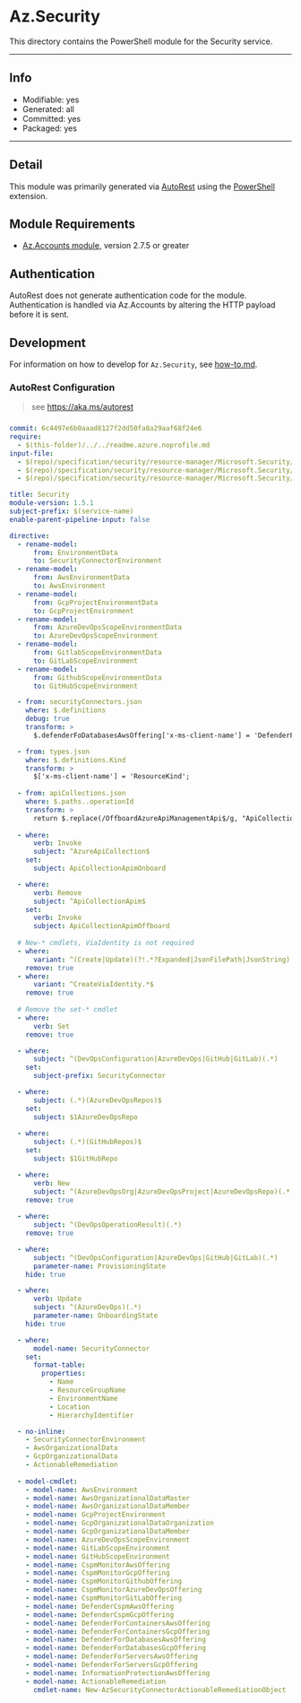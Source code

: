 <!-- region Generated -->
# Az.Security
This directory contains the PowerShell module for the Security service.

---
## Info
- Modifiable: yes
- Generated: all
- Committed: yes
- Packaged: yes

---
## Detail
This module was primarily generated via [AutoRest](https://github.com/Azure/autorest) using the [PowerShell](https://github.com/Azure/autorest.powershell) extension.

## Module Requirements
- [Az.Accounts module](https://www.powershellgallery.com/packages/Az.Accounts/), version 2.7.5 or greater

## Authentication
AutoRest does not generate authentication code for the module. Authentication is handled via Az.Accounts by altering the HTTP payload before it is sent.

## Development
For information on how to develop for `Az.Security`, see [how-to.md](how-to.md).
<!-- endregion -->

### AutoRest Configuration
> see https://aka.ms/autorest

###
``` yaml
commit: 6c4497e6b0aaad8127f2dd50fa8a29aaf68f24e6
require:
  - $(this-folder)/../../readme.azure.noprofile.md
input-file:
  - $(repo)/specification/security/resource-manager/Microsoft.Security/preview/2023-10-01-preview/securityConnectors.json
  - $(repo)/specification/security/resource-manager/Microsoft.Security/preview/2023-09-01-preview/securityConnectorsDevOps.json
  - $(repo)/specification/security/resource-manager/Microsoft.Security/stable/2023-11-15/apiCollections.json

title: Security
module-version: 1.5.1
subject-prefix: $(service-name)
enable-parent-pipeline-input: false

directive:
  - rename-model:
      from: EnvironmentData
      to: SecurityConnectorEnvironment
  - rename-model:
      from: AwsEnvironmentData
      to: AwsEnvironment
  - rename-model:
      from: GcpProjectEnvironmentData
      to: GcpProjectEnvironment
  - rename-model:
      from: AzureDevOpsScopeEnvironmentData
      to: AzureDevOpsScopeEnvironment
  - rename-model:
      from: GitlabScopeEnvironmentData
      to: GitLabScopeEnvironment
  - rename-model:
      from: GithubScopeEnvironmentData
      to: GitHubScopeEnvironment

  - from: securityConnectors.json
    where: $.definitions
    debug: true
    transform: >
      $.defenderFoDatabasesAwsOffering['x-ms-client-name'] = 'DefenderForDatabasesAwsOffering'

  - from: types.json
    where: $.definitions.Kind
    transform: >
      $['x-ms-client-name'] = 'ResourceKind';
  
  - from: apiCollections.json
    where: $.paths..operationId
    transform: >
      return $.replace(/OffboardAzureApiManagementApi$/g, "ApiCollectionAPIM_Delete")
  
  - where:
      verb: Invoke
      subject: ^AzureApiCollection$
    set:
      subject: ApiCollectionApimOnboard

  - where:
      verb: Remove
      subject: ^ApiCollectionApim$
    set:
      verb: Invoke
      subject: ApiCollectionApimOffboard
  
  # New-* cmdlets, ViaIdentity is not required
  - where:
      variant: ^(Create|Update)(?!.*?Expanded|JsonFilePath|JsonString)
    remove: true
  - where:
      variant: ^CreateViaIdentity.*$
    remove: true
  
  # Remove the set-* cmdlet
  - where:
      verb: Set
    remove: true

  - where:
      subject: ^(DevOpsConfiguration|AzureDevOps|GitHub|GitLab)(.*)
    set:
      subject-prefix: SecurityConnector

  - where:
      subject: (.*)(AzureDevOpsRepos)$
    set:
      subject: $1AzureDevOpsRepo
  
  - where:
      subject: (.*)(GitHubRepos)$
    set:
      subject: $1GitHubRepo

  - where:
      verb: New
      subject: ^(AzureDevOpsOrg|AzureDevOpsProject|AzureDevOpsRepo)(.*)
    remove: true
  
  - where:
      subject: ^(DevOpsOperationResult)(.*)
    remove: true

  - where:
      subject: ^(DevOpsConfiguration|AzureDevOps|GitHub|GitLab)(.*)
      parameter-name: ProvisioningState
    hide: true

  - where:
      verb: Update
      subject: ^(AzureDevOps)(.*)
      parameter-name: OnboardingState
    hide: true

  - where:
      model-name: SecurityConnector
    set:
      format-table:
        properties:
          - Name
          - ResourceGroupName
          - EnvironmentName
          - Location
          - HierarchyIdentifier

  - no-inline:
    - SecurityConnectorEnvironment
    - AwsOrganizationalData
    - GcpOrganizationalData
    - ActionableRemediation
  
  - model-cmdlet:
    - model-name: AwsEnvironment
    - model-name: AwsOrganizationalDataMaster
    - model-name: AwsOrganizationalDataMember
    - model-name: GcpProjectEnvironment
    - model-name: GcpOrganizationalDataOrganization
    - model-name: GcpOrganizationalDataMember
    - model-name: AzureDevOpsScopeEnvironment
    - model-name: GitLabScopeEnvironment
    - model-name: GitHubScopeEnvironment
    - model-name: CspmMonitorAwsOffering
    - model-name: CspmMonitorGcpOffering
    - model-name: CspmMonitorGithubOffering
    - model-name: CspmMonitorAzureDevOpsOffering
    - model-name: CspmMonitorGitLabOffering
    - model-name: DefenderCspmAwsOffering
    - model-name: DefenderCspmGcpOffering
    - model-name: DefenderForContainersAwsOffering
    - model-name: DefenderForContainersGcpOffering
    - model-name: DefenderForDatabasesAwsOffering
    - model-name: DefenderForDatabasesGcpOffering
    - model-name: DefenderForServersAwsOffering
    - model-name: DefenderForServersGcpOffering
    - model-name: InformationProtectionAwsOffering
    - model-name: ActionableRemediation
      cmdlet-name: New-AzSecurityConnectorActionableRemediationObject
```
